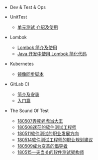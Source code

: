 - Dev & Test & Ops

 - UnitTest

    - [单元测试 介绍及使用](mkdFiles/UnitTesting.md)

  - Lombok

    - [Lombok 简介及使用](lombok/lombok-1.md)
    - [Java 开发中使用 Lombok 简化代码](lombok/lombok-2.md)

  - Kubernetes

    - [镜像同步脚本](kubernetes/sync-scripts.md)

  - GitLab CI

    - [简介及安装](gitlab-ci/gitlab-ci-1.md)
    - [入门篇](gitlab-ci/gitlab-ci-2.md)

 - The Sound Of Test

   - [180507弄死老虎当大王](books/大话测试.md)
   - [180508迷茫的软件测试工程师](books/迷茫的软件测试工程师.md)
   - [180511软件测试的职业发展方向](books/软件测试的职业发展方向1.md)
   - [180514软件测试工程师的职业规划建议](books/软件测试工程师的职业规划建议1.md)
   - [180509成为变革的倡导者](books/成为变革的倡导者.md)
   - [180515一夫当关的软件测试架构师](books/一夫当关的软件测试架构师.md)
